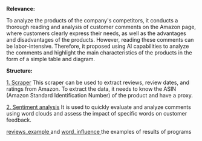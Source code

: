 **Relevance:**

To analyze the products of the company's competitors, it conducts a thorough reading and analysis of customer comments on the Amazon page, where customers clearly express their needs, as well as the advantages and disadvantages of the products. However, reading these comments can be labor-intensive. Therefore, it proposed using AI capabilities to analyze the comments and highlight the main characteristics of the products in the form of a simple table and diagram.

**Structure:**

<a href="https://github.com/KainaraDm/productech_projects/blob/main/sentiment_analysis/Amazon_Review_Scraper.ipynb">1. Scraper</a>
This scraper can be used to extract reviews, review dates, and ratings from Amazon.
To extract the data, it needs to know the ASIN (Amazon Standard Identification Number) of the product and have a proxy.

<a href="https://github.com/KainaraDm/productech_projects/blob/main/sentiment_analysis/comments_sentiment_analysis.ipynb">2. Sentiment analysis</a>
It is used to quickly evaluate and analyze comments using word clouds and assess the impact of specific words on customer feedback.

<a href="https://github.com/KainaraDm/productech_projects/blob/main/sentiment_analysis/Reviews_example.xlsx"> reviews_example </a> and 
<a href="https://github.com/KainaraDm/productech_projects/blob/main/sentiment_analysis/word_influence.xlsx"> word_influence </a> the examples of results of programs
